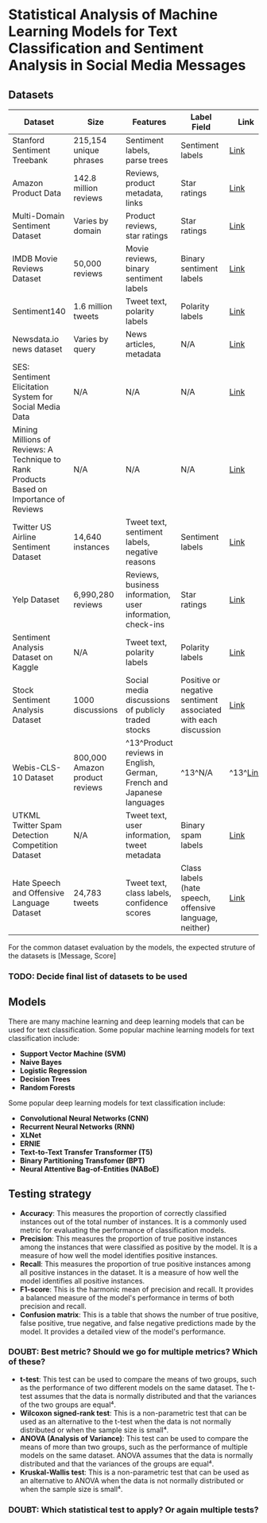 # Statistical Analysis of Machine Learning Models for Text Classification and Sentiment Analysis in Social Media Messages

## Datasets

Dataset | Size | Features | Label Field | Link | 
| --- | --- | --- | --- | --- | 
| Stanford Sentiment Treebank | 215,154 unique phrases | Sentiment labels, parse trees | Sentiment labels | [Link](https://nlp.stanford.edu/sentiment/treebank.html) | 
| Amazon Product Data | 142.8 million reviews | Reviews, product metadata, links | Star ratings | [Link](http://jmcauley.ucsd.edu/data/amazon/) | 
| Multi-Domain Sentiment Dataset | Varies by domain | Product reviews, star ratings | Star ratings | [Link](https://www.cs.jhu.edu/~mdredze/datasets/sentiment/) | 
| IMDB Movie Reviews Dataset | 50,000 reviews | Movie reviews, binary sentiment labels | Binary sentiment labels | [Link](http://ai.stanford.edu/~amaas/data/sentiment/) |
| Sentiment140 | 1.6 million tweets | Tweet text, polarity labels | Polarity labels | [Link](http://help.sentiment140.com/for-students) |
| Newsdata.io news dataset | Varies by query | News articles, metadata | N/A | [Link](https://newsdata.io/) |
| SES: Sentiment Elicitation System for Social Media Data| N/A| N/A| N/A| [Link](https://cucis.eecs.northwestern.edu/projects/DMS/publications.html)|
| Mining Millions of Reviews: A Technique to Rank Products Based on Importance of Reviews| N/A| N/A| N/A|[Link](https://cucis.eecs.northwestern.edu/projects/DMS/publications.html)|
| Twitter US Airline Sentiment Dataset| 14,640 instances| Tweet text, sentiment labels, negative reasons| Sentiment labels|[Link](https://www.kaggle.com/crowdflower/twitter-airline-sentiment)|
| Yelp Dataset| 6,990,280 reviews| Reviews, business information, user information, check-ins| Star ratings|[Link](https://www.yelp.com/dataset)|
| Sentiment Analysis Dataset on Kaggle| N/A| Tweet text, polarity labels| Polarity labels|[Link](https://www.kaggle.com/kazanova/sentiment140)|
| Stock Sentiment Analysis Dataset| 1000 discussions| Social media discussions of publicly traded stocks| Positive or negative sentiment associated with each discussion|[Link](https://www.kaggle.com/yash612/stockmarket-sentiment-dataset)|
| Webis-CLS-10 Dataset| 800,000 Amazon product reviews|^13^Product reviews in English, German, French and Japanese languages|^13^N/A|^13^[Link](https://webis.de/data/webis-cls-10.html)|
| UTKML Twitter Spam Detection Competition Dataset | N/A | Tweet text, user information, tweet metadata | Binary spam labels | [Link](https://www.kaggle.com/c/utkmls-twitter-spam-detection-competition) |
| Hate Speech and Offensive Language Dataset | 24,783 tweets | Tweet text, class labels, confidence scores | Class labels (hate speech, offensive language, neither) | [Link](https://www.kaggle.com/datasets/mrmorj/hate-speech-and-offensive-language-dataset) |

For the common dataset evaluation by the models, the expected struture of the datasets is [Message, Score]

### TODO: Decide final list of datasets to be used

## Models

There are many machine learning and deep learning models that can be used for text classification. Some popular machine learning models for text classification include:
- **Support Vector Machine (SVM)**
- **Naive Bayes**
- **Logistic Regression**
- **Decision Trees**
- **Random Forests**

Some popular deep learning models for text classification include:
- **Convolutional Neural Networks (CNN)**
- **Recurrent Neural Networks (RNN)**
- **XLNet**
- **ERNIE**
- **Text-to-Text Transfer Transformer (T5)**
- **Binary Partitioning Transfomer (BPT)**
- **Neural Attentive Bag-of-Entities (NABoE)**

## Testing strategy

- **Accuracy**: This measures the proportion of correctly classified instances out of the total number of instances. It is a commonly used metric for evaluating the performance of classification models.
- **Precision**: This measures the proportion of true positive instances among the instances that were classified as positive by the model. It is a measure of how well the model identifies positive instances.
- **Recall**: This measures the proportion of true positive instances among all positive instances in the dataset. It is a measure of how well the model identifies all positive instances.
- **F1-score**: This is the harmonic mean of precision and recall. It provides a balanced measure of the model's performance in terms of both precision and recall.
- **Confusion matrix**: This is a table that shows the number of true positive, false positive, true negative, and false negative predictions made by the model. It provides a detailed view of the model's performance.

### DOUBT: Best metric? Should we go for multiple metrics? Which of these?

- **t-test**: This test can be used to compare the means of two groups, such as the performance of two different models on the same dataset. The t-test assumes that the data is normally distributed and that the variances of the two groups are equal⁴.
- **Wilcoxon signed-rank test**: This is a non-parametric test that can be used as an alternative to the t-test when the data is not normally distributed or when the sample size is small⁴.
- **ANOVA (Analysis of Variance)**: This test can be used to compare the means of more than two groups, such as the performance of multiple models on the same dataset. ANOVA assumes that the data is normally distributed and that the variances of the groups are equal⁴.
- **Kruskal-Wallis test**: This is a non-parametric test that can be used as an alternative to ANOVA when the data is not normally distributed or when the sample size is small⁴.

### DOUBT: Which statistical test to apply? Or again multiple tests?
